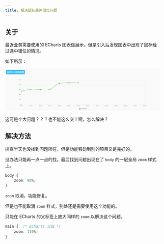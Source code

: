 ```yaml
---
title: 解决鼠标悬停借位问题
---
```


## 关于

最近业务需要使用的 ECharts 图表做展示，但是引入后发现图表中出现了鼠标经过选中错位的情况。

如下所示：

![](./images/echarts-malposition/GIF%202021-9-26%2018-32-51.gif)

这可是个大问题？？？也不能这么交工啊，怎么解决？

## 解决方法

排查半天也没找到问题所在，但是功能移动到别的项目又是完好的。

没办法只能再一点一点的找，最后找到问题出现在了 `body` 的一层全局 `zoom` 样式上。

```css
body {
	zoom: 90%;
}
```

`zoom` 取消，功能修复。

但是也不能取消 `zoom` 样式，别处还是需要使用这个功能的。

只能在 ECharts 的父标签上放大同样的 `zoom` 以解决这个问题。

```css
main {	/* ECharts 父级 */
	zoom: 110%;
}
```